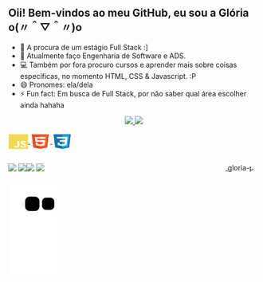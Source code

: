 
## Oii! Bem-vindos ao meu GitHub, eu sou a Glória o(〃＾▽＾〃)o

- 🔭 A procura de um estágio Full Stack :]
- 🌱 Atualmente faço Engenharia de Software e ADS. 
- 💻 Também por fora procuro cursos e aprender mais sobre coisas específicas, no momento HTML, CSS & Javascript. :P
- 😄 Pronomes: ela/dela 
- ⚡ Fun fact: Em busca de Full Stack, por não saber qual área escolher ainda hahaha

<div align="center">
  <a href="https://github.com/liviabraz">
  <img height="180em" src="https://github-readme-stats.vercel.app/api?username=liviabraz&show_icons=true&theme=midnight-purple&include_all_commits=true&count_private=true"/>
  <img height="180em" src="https://github-readme-stats.vercel.app/api/top-langs/?username=liviabraz&layout=compact&langs_count=7&theme=midnight-purple"/>
</div>
  
<div style="display: inline_block"><br>
  <img align="center" alt="Rafa-Js" height="30" width="40" src="https://raw.githubusercontent.com/devicons/devicon/master/icons/javascript/javascript-plain.svg">
  <img align="center" alt="Rafa-HTML" height="30" width="40" src="https://raw.githubusercontent.com/devicons/devicon/master/icons/html5/html5-original.svg">
  <img align="center" alt="Rafa-CSS" height="30" width="40" src="https://raw.githubusercontent.com/devicons/devicon/master/icons/css3/css3-original.svg">
</div>
  
  ##
 
<div> 
  <a href="https://instagram.com/mrslonli" target="_blank"><img src="https://img.shields.io/badge/-Instagram-%23E4405F?style=for-the-badge&logo=instagram&logoColor=white" target="_blank"></a>
 	<a href="https://www.twitch.tv/glorinyaa" target="_blank"><img src="https://img.shields.io/badge/Twitch-9146FF?style=for-the-badge&logo=twitch&logoColor=white" target="_blank"></a
  <a href = "mailto:revoltz.282@gmail.com"><img src="https://img.shields.io/badge/-Gmail-%23333?style=for-the-badge&logo=gmail&logoColor=white" target="_blank"></a>
  <a href="https://www.linkedin.com/in/lívia-braz/" target="_blank"><img src="https://img.shields.io/badge/-LinkedIn-%230077B5?style=for-the-badge&logo=linkedin&logoColor=white" target="_blank"></a> 
  <img align="right" alt="gloria-pic" height="200" style="border-radius:50px;" src="https://share-cdn.picrew.me/shareImg/org/202203/1472643_2tezJBvM.png">
 
  ![Snake animation](https://github.com/liviabraz/liviabraz/blob/output/github-contribution-grid-snake.svg)
 
</div>
